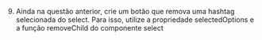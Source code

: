 9) Ainda na questão anterior, crie um botão que remova uma hashtag selecionada do 
select. Para isso, utilize a propriedade selectedOptions e a função removeChild do 
componente select